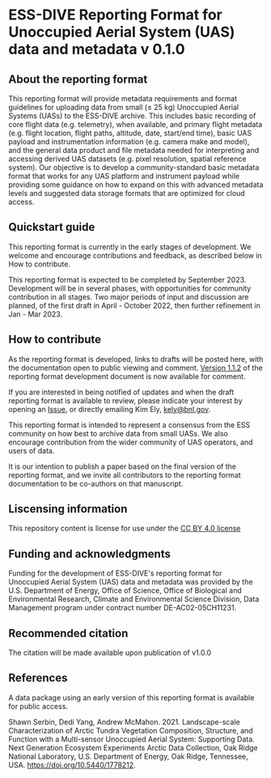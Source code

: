 # ESS-DIVE Reporting Format for Unoccupied Aerial System (UAS) data and metadata v 0.1.0

## About the reporting format
This reporting format will provide metadata requirements and format guidelines for uploading data from small (≤ 25 kg) Unoccupied Aerial Systems (UASs) to the ESS-DIVE archive. This includes basic recording of core flight data (e.g. telemetry), when available, and primary flight metadata (e.g. flight location, flight paths, altitude, date, start/end time), basic UAS payload and instrumentation information (e.g. camera make and model), and the general data product and file metadata needed for interpreting and accessing derived UAS datasets (e.g. pixel resolution, spatial reference system). Our objective is to develop a community-standard basic metadata format that works for any UAS platform and instrument payload while providing some guidance on how to expand on this with advanced metadata levels and suggested data storage formats that are optimized for cloud access.

## Quickstart guide
This reporting format is currently in the early stages of development. We welcome and encourage contributions and feedback, as described below in How to contribute.

This reporting format is expected to be completed by September 2023. Development will be in several phases, with opportunities for community contribution in all stages. Two major periods of input and discussion are planned, of the first draft in April - October 2022, then further refinement in Jan - Mar 2023. 
    
## How to contribute
As the reporting format is developed, links to drafts will be posted here, with the documentation open to public viewing and comment. [Version 1.1.2](https://docs.google.com/document/d/1lAC_Vk_QcR-DVdOUYFFmNJiDsD_srMw7Ju_4-QlZ-9U/edit#) of the reporting format development document is now available for comment. 

If you are interested in being notified of updates and when the draft reporting format is available to review, please indicate your interest by opening an [Issue](https://github.com/ess-dive-community/essdive-uas/issues), or directly emailing Kim Ely, [kely@bnl.gov](kely@bnl.gov).

This reporting format is intended to represent a consensus from the ESS community on how best to archive data from small UASs. We also encourage contribution from the wider community of UAS operators, and users of data. 

It is our intention to publish a paper based on the final version of the reporting format, and we invite all contributors to the reporting format documentation to be co-authors on that manuscript. 

## Liscensing information
This repository content is license for use under the [CC BY 4.0 license](https://creativecommons.org/licenses/by/4.0/)

## Funding and acknowledgments
Funding for the development of ESS-DIVE's reporting format for Unoccupied Aerial System (UAS) data and metadata was provided by the U.S. Department of Energy, Office of Science, Office of Biological and Environmental Research, Climate and Environmental Science Division, Data Management program under contract number DE-AC02-05CH11231.

## Recommended citation
The citation will be made available upon publication of v1.0.0

## References
A data package using an early version of this reporting format is available for public access. 

Shawn Serbin, Dedi Yang, Andrew McMahon. 2021. Landscape-scale Characterization of Arctic Tundra Vegetation Composition, Structure, and Function with a Multi-sensor Unoccupied Aerial System: Supporting Data. Next Generation Ecosystem Experiments Arctic Data Collection, Oak Ridge National Laboratory, U.S. Department of Energy, Oak Ridge, Tennessee, USA. https://doi.org/10.5440/1778212.
